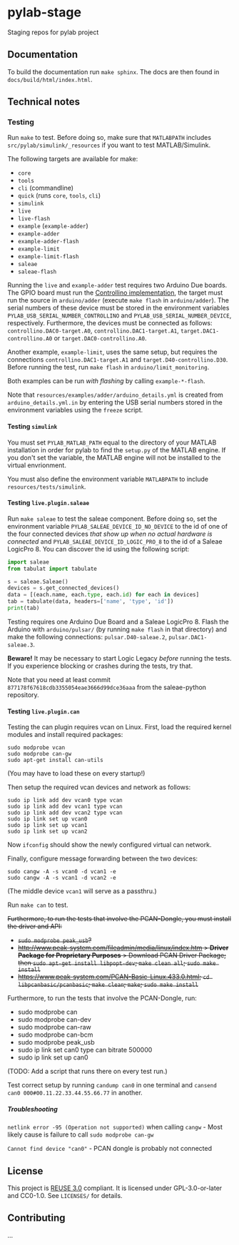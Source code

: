 <!--
SPDX-FileCopyrightText: 2021 Forschungs- und Entwicklungszentrum Fachhochschule Kiel GmbH

SPDX-License-Identifier: GPL-3.0-or-later
-->

# pylab-stage

Staging repos for pylab project


## Documentation

To build the documentation run `make sphinx`. The docs are then found in
`docs/build/html/index.html`.


## Technical notes

### Testing

Run `make` to test. Before doing so, make sure that `MATLABPATH`
includes `src/pylab/simulink/_resources` if you want to test
MATLAB/Simulink.

The following targets are available for make:

- `core`
- `tools`
- `cli` (commandline)
- `quick` (runs `core`, `tools`, `cli`)
- `simulink`
- `live`
- `live-flash`
- `example` (`example-adder`)
- `example-adder`
- `example-adder-flash`
- `example-limit`
- `example-limit-flash`
- `saleae`
- `saleae-flash`

Running the `live` and `example-adder` test requires two Arduino Due
boards. The GPIO board must run the [Controllino
implementation](git@bitbucket.org:8tronix/testcenter-arduinodue-gpio.git),
the target must run the source in `arduino/adder` (execute `make flash`
in `arduino/adder`). The serial numbers of these device must be stored
in the environment variables `PYLAB_USB_SERIAL_NUMBER_CONTROLLINO` and
`PYLAB_USB_SERIAL_NUMBER_DEVICE`, respectively. Furthermore, the devices
must be connected as follows: `controllino.DAC0-target.A0`,
`controllino.DAC1-target.A1`, `target.DAC1-controllino.A0` or
`target.DAC0-controllino.A0`.

Another example, `example-limit`, uses the same setup, but requires the
connections `controllino.DAC1-target.A1` and
`target.D40-controllino.D30`. Before running the test, run `make flash`
in `arduino/limit_monitoring`.

Both examples can be run _with flashing_ by calling `example-*-flash`.

Note that `resources/examples/adder/arduino_details.yml` is created from
`arduino_details.yml.in` by entering the USB serial numbers stored in
the environment variables using the `freeze` script.


#### Testing `simulink`

You must set `PYLAB_MATLAB_PATH` equal to the directory of your MATLAB
installation in order for pylab to find the `setup.py` of the MATLAB
engine. If you don't set the variable, the MATLAB engine will not be
installed to the virtual envrionment.

You must also define the environment variable `MATLABPATH` to include
`resources/tests/simulink`.


#### Testing `live.plugin.saleae`

Run `make saleae` to test the saleae component. Before doing so, set the
environment variable `PYLAB_SALEAE_DEVICE_ID_NO_DEVICE` to the id of one
of the four connected devices _that show up when no actual hardware is
connected_ and `PYLAB_SALEAE_DEVICE_ID_LOGIC_PRO_8` to the id of a
Saleae LogicPro 8. You can discover the id using the following script:

```python
import saleae
from tabulat import tabulate

s = saleae.Saleae()
devices = s.get_connected_devices()
data = [(each.name, each.type, each.id) for each in devices]
tab = tabulate(data, headers=['name', 'type', 'id'])
print(tab)
```

Testing requires one Arduino Due Board and a Saleae LogicPro 8. Flash
the Arduino with `arduino/pulsar/` (by running `make flash` in that
directory) and make the following connections: `pulsar.D40-saleae.2`,
`pulsar.DAC1-saleae.3`.

**Beware!** It may be necessary to start Logic Legacy _before_ running
the tests. If you experience blocking or crashes during the tests, try
that.

Note that you need at least commit
`877178f67618cdb3355054eae3666d99dce36aaa` from the saleae-python
repository.


#### Testing `live.plugin.can`

Testing the can plugin requires vcan on Linux. First, load the required
kernel modules and install required packages:

```shell
sudo modprobe vcan
sudo modprobe can-gw
sudo apt-get install can-utils
```

(You may have to load these on every startup!)

Then setup the required vcan devices and network as follows:

```shell
sudo ip link add dev vcan0 type vcan
sudo ip link add dev vcan1 type vcan
sudo ip link add dev vcan2 type vcan
sudo ip link set up vcan0
sudo ip link set up vcan1
sudo ip link set up vcan2
```

Now `ifconfig` should show the newly configured virtual can network.

Finally, configure message forwarding between the two devices:

```shell
sudo cangw -A -s vcan0 -d vcan1 -e
sudo cangw -A -s vcan1 -d vcan2 -e
```

(The middle device `vcan1` will serve as a passthru.)

Run `make can` to test.

~~Furthermore, to run the tests that involve the PCAN-Dongle, you must
install the driver and API:~~

* ~~`sudo modprobe peak_usb`?~~
* ~~http://www.peak-system.com/fileadmin/media/linux/index.htm > **Driver Package for Proprietary Purposes** > Download PCAN Driver Package; then `sudo apt-get install libpopt-dev`; `make clean all`; `sudo make install`~~
* ~~https://www.peak-system.com/PCAN-Basic-Linux.433.0.html; `cd libpcanbasic/pcanbasic`; `make clean`; `make`; `sudo make install`~~

Furthermore, to run the tests that involve the PCAN-Dongle, run:

* sudo modprobe can
* sudo modprobe can-dev
* sudo modprobe can-raw
* sudo modprobe can-bcm
* sudo modprobe peak_usb
* sudo ip link set can0 type can bitrate 500000
* sudo ip link set up can0

(TODO: Add a script that runs there on every test run.)

Test correct setup by running `candump can0` in one terminal and
`cansend can0 000#00.11.22.33.44.55.66.77` in another.


##### Troubleshooting

`netlink error -95 (Operation not supported)` when calling `cangw` -
Most likely cause is failure to call `sudo modprobe can-gw` 

`Cannot find device "can0"` - PCAN dongle is probably not connected


## License

This project is [REUSE 3.0](https://reuse.software) compliant. It is
licensed under GPL-3.0-or-later and CC0-1.0. See `LICENSES/` for
details.


## Contributing

...
